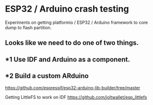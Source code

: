 # ESP32 / Arduino crash testing

Experiments on getting platformio / ESP32 / Arduino framework to core dump to flash partition.

## Looks like we need to do one of two things.
## *1 Use IDF and Arduino as a component.
## *2 Build a custom ARduino 

https://github.com/espressif/esp32-arduino-lib-builder/tree/master


Getting LittleFS to work on IDF
https://github.com/joltwallet/esp_littlefs

